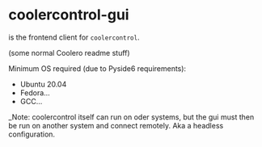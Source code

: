 # coolercontrol-gui

is the frontend client for `coolercontrol`.

(some normal Coolero readme stuff)

Minimum OS required (due to Pyside6 requirements):

- Ubuntu 20.04
- Fedora...
- GCC...

_Note: coolercontrol itself can run on oder systems, but the gui must then be run on another system and connect
remotely. Aka a headless configuration.
